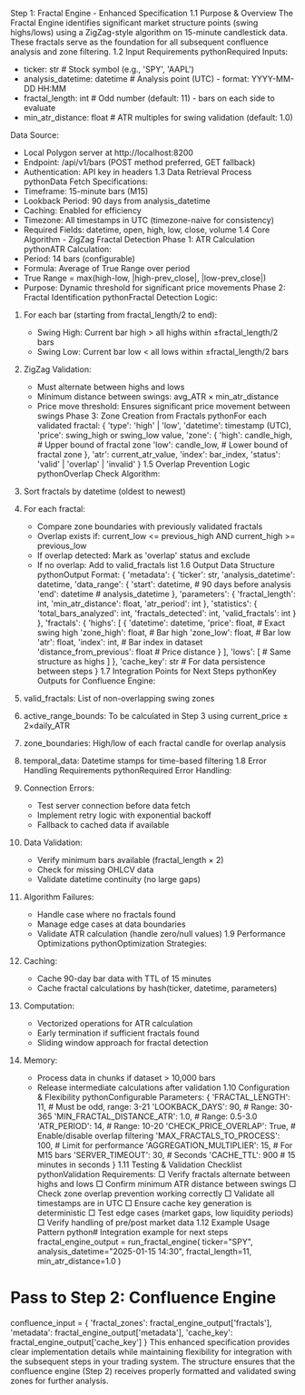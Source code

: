 Step 1: Fractal Engine - Enhanced Specification
1.1 Purpose & Overview
The Fractal Engine identifies significant market structure points (swing highs/lows) using a ZigZag-style algorithm on 15-minute candlestick data. These fractals serve as the foundation for all subsequent confluence analysis and zone filtering.
1.2 Input Requirements
pythonRequired Inputs:
- ticker: str           # Stock symbol (e.g., 'SPY', 'AAPL')
- analysis_datetime: datetime  # Analysis point (UTC) - format: YYYY-MM-DD HH:MM
- fractal_length: int   # Odd number (default: 11) - bars on each side to evaluate
- min_atr_distance: float  # ATR multiples for swing validation (default: 1.0)

Data Source:
- Local Polygon server at http://localhost:8200
- Endpoint: /api/v1/bars (POST method preferred, GET fallback)
- Authentication: API key in headers
1.3 Data Retrieval Process
pythonData Fetch Specifications:
- Timeframe: 15-minute bars (M15)
- Lookback Period: 90 days from analysis_datetime
- Caching: Enabled for efficiency
- Timezone: All timestamps in UTC (timezone-naive for consistency)
- Required Fields: datetime, open, high, low, close, volume
1.4 Core Algorithm - ZigZag Fractal Detection
Phase 1: ATR Calculation
pythonATR Calculation:
- Period: 14 bars (configurable)
- Formula: Average of True Range over period
- True Range = max(high-low, |high-prev_close|, |low-prev_close|)
- Purpose: Dynamic threshold for significant price movements
Phase 2: Fractal Identification
pythonFractal Detection Logic:
1. For each bar (starting from fractal_length/2 to end):
   - Swing High: Current bar high > all highs within ±fractal_length/2 bars
   - Swing Low: Current bar low < all lows within ±fractal_length/2 bars
   
2. ZigZag Validation:
   - Must alternate between highs and lows
   - Minimum distance between swings: avg_ATR × min_atr_distance
   - Price move threshold: Ensures significant price movement between swings
Phase 3: Zone Creation from Fractals
pythonFor each validated fractal:
{
    'type': 'high' | 'low',
    'datetime': timestamp (UTC),
    'price': swing_high or swing_low value,
    'zone': {
        'high': candle_high,  # Upper bound of fractal zone
        'low': candle_low,    # Lower bound of fractal zone
    },
    'atr': current_atr_value,
    'index': bar_index,
    'status': 'valid' | 'overlap' | 'invalid'
}
1.5 Overlap Prevention Logic
pythonOverlap Check Algorithm:
1. Sort fractals by datetime (oldest to newest)
2. For each fractal:
   - Compare zone boundaries with previously validated fractals
   - Overlap exists if: current_low <= previous_high AND current_high >= previous_low
   - If overlap detected: Mark as 'overlap' status and exclude
   - If no overlap: Add to valid_fractals list
1.6 Output Data Structure
pythonOutput Format:
{
    'metadata': {
        'ticker': str,
        'analysis_datetime': datetime,
        'data_range': {
            'start': datetime,  # 90 days before analysis
            'end': datetime     # analysis_datetime
        },
        'parameters': {
            'fractal_length': int,
            'min_atr_distance': float,
            'atr_period': int
        },
        'statistics': {
            'total_bars_analyzed': int,
            'fractals_detected': int,
            'valid_fractals': int
        }
    },
    'fractals': {
        'highs': [
            {
                'datetime': datetime,
                'price': float,      # Exact swing high
                'zone_high': float,  # Bar high
                'zone_low': float,   # Bar low
                'atr': float,
                'index': int,        # Bar index in dataset
                'distance_from_previous': float  # Price distance
            }
        ],
        'lows': [
            # Same structure as highs
        ]
    },
    'cache_key': str  # For data persistence between steps
}
1.7 Integration Points for Next Steps
pythonKey Outputs for Confluence Engine:
1. valid_fractals: List of non-overlapping swing zones
2. active_range_bounds: To be calculated in Step 3 using current_price ± 2×daily_ATR
3. zone_boundaries: High/low of each fractal candle for overlap analysis
4. temporal_data: Datetime stamps for time-based filtering
1.8 Error Handling Requirements
pythonRequired Error Handling:
1. Connection Errors:
   - Test server connection before data fetch
   - Implement retry logic with exponential backoff
   - Fallback to cached data if available

2. Data Validation:
   - Verify minimum bars available (fractal_length × 2)
   - Check for missing OHLCV data
   - Validate datetime continuity (no large gaps)

3. Algorithm Failures:
   - Handle case where no fractals found
   - Manage edge cases at data boundaries
   - Validate ATR calculation (handle zero/null values)
1.9 Performance Optimizations
pythonOptimization Strategies:
1. Caching:
   - Cache 90-day bar data with TTL of 15 minutes
   - Cache fractal calculations by hash(ticker, datetime, parameters)
   
2. Computation:
   - Vectorized operations for ATR calculation
   - Early termination if sufficient fractals found
   - Sliding window approach for fractal detection
   
3. Memory:
   - Process data in chunks if dataset > 10,000 bars
   - Release intermediate calculations after validation
1.10 Configuration & Flexibility
pythonConfigurable Parameters:
{
    'FRACTAL_LENGTH': 11,        # Must be odd, range: 3-21
    'LOOKBACK_DAYS': 90,        # Range: 30-365
    'MIN_FRACTAL_DISTANCE_ATR': 1.0,  # Range: 0.5-3.0
    'ATR_PERIOD': 14,           # Range: 10-20
    'CHECK_PRICE_OVERLAP': True,  # Enable/disable overlap filtering
    'MAX_FRACTALS_TO_PROCESS': 100,  # Limit for performance
    'AGGREGATION_MULTIPLIER': 15,  # For M15 bars
    'SERVER_TIMEOUT': 30,       # Seconds
    'CACHE_TTL': 900           # 15 minutes in seconds
}
1.11 Testing & Validation Checklist
pythonValidation Requirements:
□ Verify fractals alternate between highs and lows
□ Confirm minimum ATR distance between swings
□ Check zone overlap prevention working correctly
□ Validate all timestamps are in UTC
□ Ensure cache key generation is deterministic
□ Test edge cases (market gaps, low liquidity periods)
□ Verify handling of pre/post market data
1.12 Example Usage Pattern
python# Integration example for next steps
fractal_engine_output = run_fractal_engine(
    ticker="SPY",
    analysis_datetime="2025-01-15 14:30",
    fractal_length=11,
    min_atr_distance=1.0
)

# Pass to Step 2: Confluence Engine
confluence_input = {
    'fractal_zones': fractal_engine_output['fractals'],
    'metadata': fractal_engine_output['metadata'],
    'cache_key': fractal_engine_output['cache_key']
}
This enhanced specification provides clear implementation details while maintaining flexibility for integration with the subsequent steps in your trading system. The structure ensures that the confluence engine (Step 2) receives properly formatted and validated swing zones for further analysis.